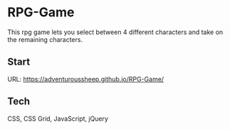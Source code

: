 # RPG-Game

This rpg game lets you select between 4 different characters and take on the remaining characters.


## Start

URL: https://adventuroussheep.github.io/RPG-Game/


## Tech

CSS, CSS Grid, JavaScript, jQuery
